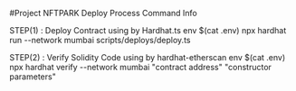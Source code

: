 #Project NFTPARK Deploy Process Command Info

STEP(1) : Deploy Contract using by Hardhat.ts
env $(cat .env) npx hardhat run --network mumbai scripts/deploys/deploy.ts

STEP(2) : Verify Solidity Code using by hardhat-etherscan
env $(cat .env) npx hardhat verify --network mumbai "contract address" "constructor parameters"
